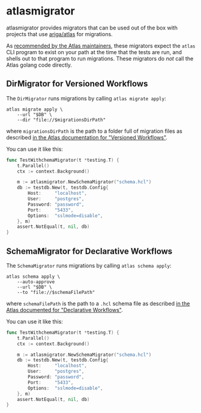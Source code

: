 # atlasmigrator

atlasmigrator provides migrators that can be used out of the box with projects that use [ariga/atlas](https://github.com/atlas) for migrations.

As [recommended by the Atlas maintainers](https://github.com/ariga/atlas/issues/1527#issuecomment-1465123713), these migrators expect the `atlas` CLI program to exist on your path at the time that the tests are run, and shells out to that program to run migrations. These migrators do *not* call the Atlas golang code directly.

## DirMigrator for Versioned Workflows

The `DirMigrator` runs migrations by calling `atlas migrate apply`:

```shell
atlas migrate apply \
    --url "$DB" \
    --dir "file://$migrationsDirPath"
```

where `migrationsDirPath` is the path to a folder full
of migration files as described [in the Atlas documentation for "Versioned Workflows"](https://atlasgo.io/versioned/apply).

You can use it like this:

```go
func TestWithchemaMigrator(t *testing.T) {
	t.Parallel()
	ctx := context.Background()

	m := atlasmigrator.NewSchemaMigrator("schema.hcl")
	db := testdb.New(t, testdb.Config{
		Host:     "localhost",
		User:     "postgres",
		Password: "password",
		Port:     "5433",
		Options:  "sslmode=disable",
	}, m)
	assert.NotEqual(t, nil, db)
}
```

## SchemaMigrator for Declarative Workflows

The `SchemaMigrator` runs migrations by calling `atlas schema apply`:

```shell
atlas schema apply \
    --auto-approve
    --url "$DB" \
    --to "file://$schemaFilePath"
```

where `schemaFilePath` is the path to a `.hcl` schema file as described [in the Atlas documented for "Declarative Workflows"](https://atlasgo.io/declarative/apply).

You can use it like this:
```go
func TestWithchemaMigrator(t *testing.T) {
	t.Parallel()
	ctx := context.Background()

	m := atlasmigrator.NewSchemaMigrator("schema.hcl")
	db := testdb.New(t, testdb.Config{
		Host:     "localhost",
		User:     "postgres",
		Password: "password",
		Port:     "5433",
		Options:  "sslmode=disable",
	}, m)
	assert.NotEqual(t, nil, db)
}
```